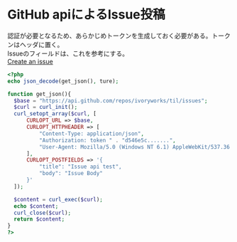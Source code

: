 # GitHub apiによるIssue投稿
認証が必要となるため、あらかじめトークンを生成しておく必要がある。トークンはヘッダに置く。  
Issueのフィールドは、これを参考にする。  
[Create an issue](https://developer.github.com/v3/issues/#create-an-issue)
```php
<?php
echo json_decode(get_json(), ture);

function get_json(){
  $base = "https://api.github.com/repos/ivoryworks/til/issues";
  $curl = curl_init();
  curl_setopt_array($curl, [
      CURLOPT_URL => $base,
      CURLOPT_HTTPHEADER => [
          "Content-Type: application/json",
          "Authorization: token " . "d546e5c.......",
          "User-Agent: Mozilla/5.0 (Windows NT 6.1) AppleWebKit/537.36 (KHTML, like Gecko) Chrome/47.0.2526.111 YaBrowser/16.3.0.7146 Yowser/2.5 Safari/537.36"
      ],
      CURLOPT_POSTFIELDS => '{
          "title": "Issue api test",
          "body": "Issue Body"
      }'
  ]);

  $content = curl_exec($curl);
  echo $content;
  curl_close($curl);
  return $content;
}
?>
```
